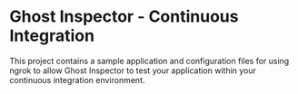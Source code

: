 # Ghost Inspector - Continuous Integration

This project contains a sample application and configuration files for using ngrok to allow Ghost Inspector to test your application within your continuous integration environment.
